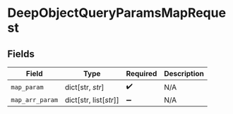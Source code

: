 # DeepObjectQueryParamsMapRequest


## Fields

| Field                  | Type                   | Required               | Description            |
| ---------------------- | ---------------------- | ---------------------- | ---------------------- |
| `map_param`            | dict[str, *str*]       | :heavy_check_mark:     | N/A                    |
| `map_arr_param`        | dict[str, list[*str*]] | :heavy_minus_sign:     | N/A                    |